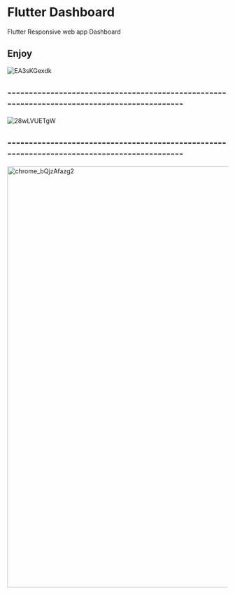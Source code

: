 # Flutter Dashboard

Flutter Responsive web app
Dashboard

## Enjoy
![EA3sKGexdk](https://user-images.githubusercontent.com/66759704/120320505-c7bdf300-c2d1-11eb-9ee1-4e5ba1da6cf2.gif)
## --------------------------------------------------------------------------------------------
![28wLVUETgW](https://user-images.githubusercontent.com/66759704/120320345-980eeb00-c2d1-11eb-9226-e56720be4236.gif)
## --------------------------------------------------------------------------------------------
<img width="960" alt="chrome_bQjzAfazg2" src="https://user-images.githubusercontent.com/66759704/120319935-13bc6800-c2d1-11eb-8b8f-7357fd8f87ec.png">

